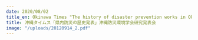 ```yaml
---
date: 2020/08/02
title_en: Okinawa Times "The history of disaster prevention works in Okinawa"
title: 沖縄タイムス「県内防災の歴史発表」沖縄防災環境学会研究発表会
image: "/uploads/20120914_2.pdf"
---
```

